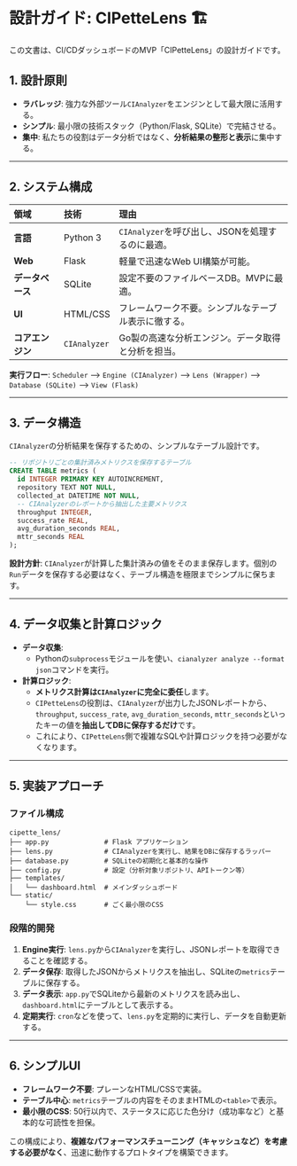 # 設計ガイド: CIPetteLens 🏗️

この文書は、CI/CDダッシュボードのMVP「CIPetteLens」の設計ガイドです。

## 1. 設計原則

-   **ラバレッジ**: 強力な外部ツール`CIAnalyzer`をエンジンとして最大限に活用する。
-   **シンプル**: 最小限の技術スタック（Python/Flask, SQLite）で完結させる。
-   **集中**: 私たちの役割はデータ分析ではなく、**分析結果の整形と表示**に集中する。

---

## 2. システム構成

| 領域 | 技術 | 理由 |
| :--- | :--- | :--- |
| **言語** | Python 3 | `CIAnalyzer`を呼び出し、JSONを処理するのに最適。 |
| **Web** | Flask | 軽量で迅速なWeb UI構築が可能。 |
| **データベース** | SQLite | 設定不要のファイルベースDB。MVPに最適。 |
| **UI** | HTML/CSS | フレームワーク不要。シンプルなテーブル表示に徹する。 |
| **コアエンジン**| `CIAnalyzer` | Go製の高速な分析エンジン。データ取得と分析を担当。 |

**実行フロー**:
`Scheduler` ⟶ `Engine (CIAnalyzer)` ⟶ `Lens (Wrapper)` ⟶ `Database (SQLite)` ⟶ `View (Flask)`

---

## 3. データ構造

`CIAnalyzer`の分析結果を保存するための、シンプルなテーブル設計です。

```sql
-- リポジトリごとの集計済みメトリクスを保存するテーブル
CREATE TABLE metrics (
  id INTEGER PRIMARY KEY AUTOINCREMENT,
  repository TEXT NOT NULL,
  collected_at DATETIME NOT NULL,
  -- CIAnalyzerのレポートから抽出した主要メトリクス
  throughput INTEGER,
  success_rate REAL,
  avg_duration_seconds REAL,
  mttr_seconds REAL
);
```
**設計方針**: `CIAnalyzer`が計算した集計済みの値をそのまま保存します。個別の`Run`データを保存する必要はなく、テーブル構造を極限までシンプルに保ちます。

---

## 4. データ収集と計算ロジック

-   **データ収集**:
    -   Pythonの`subprocess`モジュールを使い、`cianalyzer analyze --format json`コマンドを実行。
-   **計算ロジック**:
    -   **メトリクス計算は`CIAnalyzer`に完全に委任**します。
    -   `CIPetteLens`の役割は、`CIAnalyzer`が出力したJSONレポートから、`throughput`, `success_rate`, `avg_duration_seconds`, `mttr_seconds`といったキーの値を**抽出してDBに保存するだけ**です。
    -   これにより、`CIPetteLens`側で複雑なSQLや計算ロジックを持つ必要がなくなります。

---

## 5. 実装アプローチ

### ファイル構成
```
cipette_lens/
├── app.py              # Flask アプリケーション
├── lens.py             # CIAnalyzerを実行し、結果をDBに保存するラッパー
├── database.py         # SQLiteの初期化と基本的な操作
├── config.py           # 設定（分析対象リポジトリ、APIトークン等）
├── templates/
│   └── dashboard.html  # メインダッシュボード
└── static/
    └── style.css       # ごく最小限のCSS
```

### 段階的開発
1.  **Engine実行**: `lens.py`から`CIAnalyzer`を実行し、JSONレポートを取得できることを確認する。
2.  **データ保存**: 取得したJSONからメトリクスを抽出し、SQLiteの`metrics`テーブルに保存する。
3.  **データ表示**: `app.py`でSQLiteから最新のメトリクスを読み出し、`dashboard.html`にテーブルとして表示する。
4.  **定期実行**: `cron`などを使って、`lens.py`を定期的に実行し、データを自動更新する。

---

## 6. シンプルUI

-   **フレームワーク不要**: プレーンなHTML/CSSで実装。
-   **テーブル中心**: `metrics`テーブルの内容をそのままHTMLの`<table>`で表示。
-   **最小限のCSS**: 50行以内で、ステータスに応じた色分け（成功率など）と基本的な可読性を担保。

この構成により、**複雑なパフォーマンスチューニング（キャッシュなど）を考慮する必要がなく**、迅速に動作するプロトタイプを構築できます。